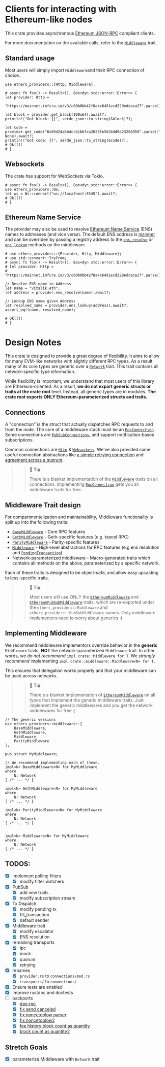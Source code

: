 # Clients for interacting with Ethereum-like nodes

This crate provides asynchronous
[Ethereum JSON-RPC](https://github.com/ethereum/wiki/wiki/JSON-RPC) compliant
clients.

For more documentation on the available calls, refer to the
[`Middleware`](./middleware/trait.Middleware.html) trait.

## Standard usage

Most users will simply import `Middleware`and their RPC connection of choice.

```no_run
use ethers_providers::{Http, Middleware};

# async fn foo() -> Result<(), Box<dyn std::error::Error>> {
let provider: Http =
  "https://mainnet.infura.io/v3/c60b0bb42f8a4c6481ecd229eddaca27".parse()?;

let block = provider.get_block(100u64).await?;
println!("Got block: {}", serde_json::to_string(&block)?);

let code = provider.get_code("0x89d24a6b4ccb1b6faa2625fe562bdd9a23260359".parse()?, None).await?;
println!("Got code: {}", serde_json::to_string(&code)?);
# Ok(())
# }
```

## Websockets

The crate has support for WebSockets via Tokio.

```no_run
# async fn foo() -> Result<(), Box<dyn std::error::Error>> {
use ethers_providers::Ws;
let ws = Ws::connect("ws://localhost:8545").await?;
# Ok(())
# }
```

## Ethereum Name Service

The provider may also be used to resolve
[Ethereum Name Service](https://ens.domains) (ENS) names to addresses (and vice
versa). The default ENS address is
[mainnet](https://etherscan.io/address/0x00000000000C2E074eC69A0dFb2997BA6C7d2e1e)
and can be overriden by passing a registry address to the
[`ens_resolve`](./middleware/trait.Middleware.html#method.ens_resolve) or
[`ens_lookup`](./middleware/trait.Middleware.html#method.ens_lookup)
methods on the middleware.

```no_run
# use ethers_providers::{Provider, Http, Middleware};
# use std::convert::TryFrom;
# async fn foo() -> Result<(), Box<dyn std::error::Error>> {
# let provider: Http =
#  "https://mainnet.infura.io/v3/c60b0bb42f8a4c6481ecd229eddaca27".parse()?;

// Resolve ENS name to Address
let name = "vitalik.eth";
let address = provider.ens_resolve(name).await?;

// Lookup ENS name given Address
let resolved_name = provider.ens_lookup(address).await?;
assert_eq!(name, resolved_name);

# Ok(())
# }
```

# Design Notes

This crate is designed to provide a great degree of flexibility. It aims to
allow for many EVM-like networks with slightly different RPC types. As a result
many of its core types are generic over a
[`Network`](./networks/trait.Network.html) trait. This trait contains all
network-specific type information.

While flexibility is important, we understand that most users of this library
are Ethereum-oriented. As a result, **we do not export generic structs or
traits at the crate root** level. Instead, all generic types are in modules.
**The crate root exports ONLY Ethereum-parameterized structs and traits.**

## Connections

A "connection" is the struct that actually dispatches RPC requests to and from
the node. The core of a middleware stack must be an
[`RpcConnection`](connections/trait.RpcConnection.html). Some connections are
[`PubSubConnections`](connections/trait.PubSubConnection.html), and support
notification-based subscriptions.

Common connections are [`Http`](connections/struct.Http.html) &
[`Websockets`](connections/struct.Ws.html). We've also provided some useful
connection abstractions like
[a simple retrying connection](connections/struct.RetryingProvider.html) and
[agreement across a quorum](connections/struct.QuorumProvider.html).

> > 🚨 **Tip**:
> >
> > There is a blanket implementation of the
> > [`Middleware`](middleware/trait.Middleware.html) traits on all
> > connections. Implementing
> > [`RpcConnection`](connections/trait.RpcConnection.html) gets you all
> > middleware traits for free.

## Middleware Trait design

For compartmentalization and maintainability, Middleware functionality is split
up into the following traits:

- [`BaseMiddleware`](middleware/trait.BaseMiddleware.html) - Core RPC features
- [`GethMiddleware`](middleware/trait.GethMiddleware.html) - Geth-specific
  features (e.g. txpool RPC)
- [`ParityMiddleware`](middleware/trait.ParityMiddleware.html) -
  Parity-specific features
- [`Middleware`](middleware/trait.Middleware.html) - High-level abstractions
  for RPC features (e.g ens resolution and
  [`PendingTransaction`](watchers/pending_transaction/struct.GenericPendingTransaction.html))
- Network-parameterized middleware - Macro-generated traits which contains all
  methods on the above, parameterized by a specific network.

Each of these traits is designed to be object-safe, and allow easy upcasting to less-specific traits.

> > 🚨 **Tip**:
> >
> > Most users will use ONLY the
> > [`EthereumMiddleware`](networks/ethereum/trait.EthereumMiddleware.html) and
> > [`EthereumPubSubMiddleware`](networks/ethereum/trait.EthereumPubSubMiddleware.html)
> > traits, which are re-exported under the `ethers_providers::Middleware` and
> > `ethers_providers::PubSubMiddleware` names. Only middleware implementors
> > need to worry about generics :)

## Implementing Middleware

We recommend middleware implementors override behavior in the **generic**
`Middleware` traits, **NOT** the network-paramterized `Middleware` trait. In
other words, we _do not recommend_ `impl crate::Middleware for T`. We
_strongly recommend_ implementing `impl crate::middleware::Middleware<N> for T`.

This ensures that delegation works properly and that your middleware can be used across networks.

> > 🚨 **Tip**:
> >
> > There's a blanket implementation of
> > [`EthereumMiddleware`](networks/ethereum/trait.EthereumMiddleware.html)
> > on all types that implement the generic middleware traits. Just implement
> > the generic middlewares and you get the network middlewares for free :)

```no_run
// The generic versions
use ethers_providers::middleware::{
    BaseMiddleware,
    GethMiddleware,
    Middleware,
    ParityMiddleware
};

pub struct MyMiddleware;

// We recommend implementing each of these.
impl<N> BaseMiddleware<N> for MyMiddleware
where
    N: Network
{ /* ... */ }

impl<N> GethMiddleware<N> for MyMiddleware
where
    N: Network
{ /* ... */ }

impl<N> ParityMiddleware<N> for MyMiddleware
where
    N: Network
{ /* ... */ }


impl<N> Middleware<N> for MyMiddleware
where
    N: Network
{ /* ... */ }
```

## TODOS:

- [x] Implement polling filters
  - [x] modify filter watchers
- [x] PubSub
  - [x] add new traits
  - [x] modify subscription stream
- [x] Tx Dispatch
  - [x] modify pending tx
  - [x] fill_transaction
  - [x] default sender
- [x] Middleware trait
  - [x] modify escalator
  - [x] ENS resolution
- [x] remaining transports
  - [x] ipc
  - [x] mock
  - [x] quorum
  - [x] retrying
- [x] renames
  - [x] `provider.rs` to `connections/mod.rs`
  - [x] `transports/` to `connections/`
- [x] Ensure tests are enabled
- [x] Improve rustdoc and doctests
- [ ] backports
  - [x] [dev-rpc](https://github.com/gakonst/ethers-rs/pull/640/)
  - [x] [fix send canceled](https://github.com/gakonst/ethers-rs/commit/8d07610e4a39b461482738dfcb39f88caa60cd67#diff-1fd8e701f7ec17b179805a6da8105e3d441f1d36966dca5021589a06f3c1a9f7)
  - [x] [fix noncetoolow parser](https://github.com/gakonst/ethers-rs/pull/643)
  - [x] [fix noncetoolow2](https://github.com/gakonst/ethers-rs/pull/655/files)
  - [x] [fee history block count as quantity](https://github.com/gakonst/ethers-rs/pull/668)
  - [x] [block count as quantity2](https://github.com/gakonst/ethers-rs/pull/669)

## Stretch Goals

- [x] parameterize Middleware with `Network` trait
